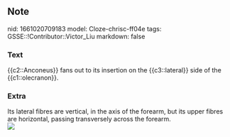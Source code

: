## Note
nid: 1661020709183
model: Cloze-chrisc-ff04e
tags: GSSE::!Contributor::Victor_Liu
markdown: false

### Text
{{c2::Anconeus}} fans out to its insertion on the {{c3::lateral}} side of the {{c1::olecranon}}.

### Extra
<div>
  Its lateral fibres are vertical, in the axis of the forearm, but
  its upper fibres are horizontal, passing transversely across the
  forearm.
</div><img src=
"paste-46914881861ce8566c4f5becfdc15f0d129fa00c.jpg">
